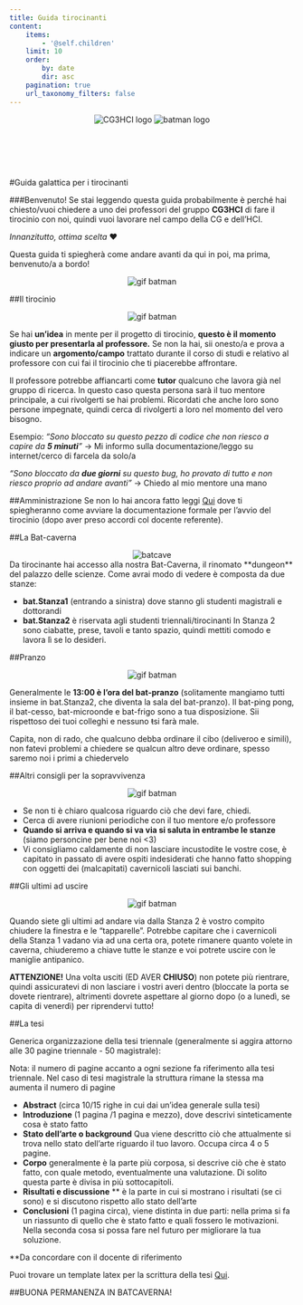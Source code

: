 ```yaml
---
title: Guida tirocinanti
content:
    items:
        - '@self.children'
    limit: 10
    order:
        by: date
        dir: asc
    pagination: true
    url_taxonomy_filters: false
---
```



<div style="text-align: center">
<img src="/lab/user/pages/01.home/img/logocg3hci.png" alt="CG3HCI logo" />
<img src="/lab/user/pages/06.guide/img/batman_logo.png" style="padding-bottom: 80px" alt="batman logo" />
</div>

#Guida galattica per i tirocinanti

###Benvenuto!
Se stai leggendo questa guida probabilmente è perché hai chiesto/vuoi chiedere a uno dei professori del gruppo **CG3HCI** di fare il tirocinio con noi, quindi vuoi lavorare nel campo della CG e dell’HCI.

*Innanzitutto, ottima scelta* ❤️

Questa guida ti spiegherà come andare avanti da qui in poi, ma prima,
benvenuto/a a bordo!


<div style="text-align: center">
<img src="https://media.tenor.com/09nanc1hkiAAAAAC/thumbs-up.gif" alt="gif batman" />
</div>

##Il tirocinio
<div style="text-align: center">
<img src="https://media.tenor.com/sHhZXfYVrxMAAAAC/batman-robin.gif" alt="gif batman" />
</div>

Se hai **un’idea** in mente per il progetto di tirocinio, **questo è il momento giusto per presentarla al professore.** Se non la hai, sii onesto/a e prova a indicare un **argomento/campo** trattato durante il corso di studi e relativo al professore con cui fai il tirocinio che ti piacerebbe affrontare.

Il professore potrebbe affiancarti come **tutor** qualcuno che lavora già nel gruppo di ricerca. In questo caso questa persona sarà il tuo mentore principale, a cui rivolgerti se hai problemi.
Ricordati che anche loro sono persone impegnate, quindi cerca di rivolgerti a loro nel momento del vero bisogno.

Esempio:
*“Sono bloccato su questo pezzo di codice che non riesco a capire da **5 minuti**”*
→ Mi informo sulla documentazione/leggo su internet/cerco di farcela da solo/a

*“Sono bloccato da **due giorni** su questo bug, ho provato di tutto e non riesco proprio ad andare avanti”*
→ Chiedo al mio mentore una mano

##Amministrazione
Se non lo hai ancora fatto leggi [Qui](https://www.unica.it/unica/it/crs_60_61_23.page) dove ti spiegheranno come avviare la documentazione formale per l’avvio del tirocinio (dopo aver preso accordi col docente referente).

##La Bat-caverna
<div style="text-align: center">
<img src="/lab/user/pages/06.guide/img/batcave.jpg" alt="batcave" />
</div>
Da tirocinante hai accesso alla nostra Bat-Caverna, il rinomato **dungeon** del palazzo delle scienze.
Come avrai modo di vedere è composta da due stanze:

- **bat.Stanza1** (entrando a sinistra) dove stanno gli studenti magistrali e dottorandi
- **bat.Stanza2** è riservata agli studenti triennali/tirocinanti
In Stanza 2 sono ciabatte, prese, tavoli e tanto spazio, quindi mettiti comodo e lavora lì se lo desideri.

##Pranzo
<div style="text-align: center">
<img src="https://media.tenor.com/ReaBVg4kee0AAAAC/eating-batman.gif" alt="gif batman" />
</div>

Generalmente le **13:00 è l’ora del bat-pranzo** (solitamente mangiamo tutti insieme in bat.Stanza2, che diventa la sala del bat-pranzo).
Il bat-ping pong, il bat-cesso, bat-microonde e bat-frigo sono a tua disposizione. Sii rispettoso dei tuoi colleghi e nessuno ~~t~~si farà male.

Capita, non di rado, che qualcuno debba ordinare il cibo (deliveroo e simili), non fatevi problemi a chiedere se qualcun altro deve ordinare, spesso saremo noi i primi a chiedervelo

##Altri consigli per la sopravvivenza
<div style="text-align: center">
<img src="https://media.tenor.com/o5nElKd4ScUAAAAC/1966batman-adam-west.gif" alt="gif batman" />
</div>

- Se non ti è chiaro qualcosa riguardo ciò che devi fare, chiedi.
- Cerca di avere riunioni periodiche con il tuo mentore e/o professore
- **Quando si arriva e quando si va via si saluta in entrambe le stanze** (siamo personcine per bene noi <3)
- Vi consigliamo caldamente di non lasciare incustodite le vostre cose, è capitato in passato di avere ospiti indesiderati che hanno fatto shopping con oggetti dei (malcapitati) cavernicoli lasciati sui banchi.

##Gli ultimi ad uscire
<div style="text-align: center">
<img src="https://64.media.tumblr.com/31af5cedda93fbcf13206f29b3923638/tumblr_pq1cesbvig1rrkahjo2_500.gifv" alt="gif batman" />
</div>

Quando siete gli ultimi ad andare via dalla Stanza 2 è vostro compito chiudere la finestra e le “tapparelle”.
Potrebbe capitare che i cavernicoli della Stanza 1 vadano via ad una certa ora, potete rimanere quanto volete in caverna, chiuderemo a chiave tutte le stanze e voi potrete uscire con le maniglie antipanico.

**ATTENZIONE!** Una volta usciti (ED AVER **CHIUSO**) non potete più rientrare, quindi assicuratevi di non lasciare i vostri averi dentro (bloccate la porta se dovete rientrare), altrimenti dovrete aspettare al giorno dopo (o a lunedì, se capita di venerdì) per riprendervi tutto!

##La tesi

Generica organizzazione della tesi triennale (generalmente si aggira attorno alle 30 pagine triennale - 50 magistrale):

Nota: il numero di pagine accanto a ogni sezione fa riferimento alla tesi triennale. Nel caso di tesi magistrale la struttura rimane la stessa ma aumenta il numero di pagine
- **Abstract** (circa 10/15 righe in cui dai un’idea generale sulla tesi)
- **Introduzione** (1 pagina /1 pagina e mezzo), dove descrivi sinteticamente cosa è stato fatto
- **Stato dell’arte o background** Qua viene descritto ciò che attualmente si trova nello stato dell’arte riguardo il tuo lavoro. Occupa circa 4 o 5 pagine.
- **Corpo** generalmente è la parte più corposa, si descrive ciò che è stato fatto, con quale metodo, eventualmente una valutazione. Di solito questa parte è divisa in più sottocapitoli.
- **Risultati e discussione** ** è la parte in cui si mostrano i risultati (se ci sono) e si discutono rispetto allo stato dell’arte
- **Conclusioni** (1 pagina circa), viene distinta in due parti: nella prima si fa un riassunto di quello che è stato fatto e quali fossero le motivazioni. Nella seconda cosa si possa fare nel futuro per migliorare la tua soluzione.

**Da concordare con il docente di riferimento

Puoi trovare un template latex per la scrittura della tesi [Qui](files/Thesis_template-master.zip).

##BUONA PERMANENZA IN BATCAVERNA!
